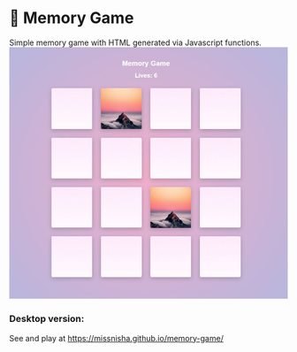 # 🔮 Memory Game
Simple memory game with HTML generated via Javascript functions.
![memory-game-screenshot](https://github.com/missnisha/memory-game/blob/main/images/memory-game-screenshot.JPG)

### Desktop version:
See and play at
https://missnisha.github.io/memory-game/


